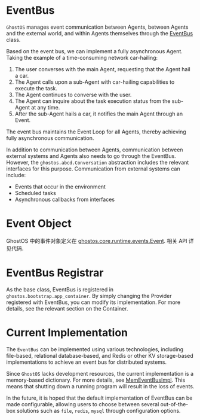 # EventBus

`GhostOS` manages event communication between Agents, between Agents and the external world, and within Agents
themselves through the [EventBus](https://github.com/ghost-in-moss/GhostOS/tree/main/ghostos/core/runtime/events.py) class.

Based on the event bus, we can implement a fully asynchronous Agent. Taking the example of a time-consuming network
car-hailing:

1. The user converses with the main Agent, requesting that the Agent hail a car.
2. The Agent calls upon a sub-Agent with car-hailing capabilities to execute the task.
3. The Agent continues to converse with the user.
4. The Agent can inquire about the task execution status from the sub-Agent at any time.
5. After the sub-Agent hails a car, it notifies the main Agent through an Event.

The event bus maintains the Event Loop for all Agents, thereby achieving fully asynchronous communication.

In addition to communication between Agents, communication between external systems and Agents also needs to go through
the EventBus. However, the `ghostos.abcd.Conversation` abstraction includes the relevant interfaces for this purpose.
Communication from external systems can include:

* Events that occur in the environment
* Scheduled tasks
* Asynchronous callbacks from interfaces

# Event Object

GhostOS
中的事件对象定义在 [ghostos.core.runtime.events.Event](https://github.com/ghost-in-moss/GhostOS/tree/main/ghostos/core/runtime/events.py).
相关 API 详见代码.

# EventBus Registrar

As the base class, EventBus is registered in `ghostos.bootstrap.app_container`. By simply changing the Provider
registered with EventBus, you can modify its implementation. For more details, see the relevant section on the
Container.

# Current Implementation

The `EventBus` can be implemented using various technologies, including file-based, relational database-based, and Redis
or other KV storage-based implementations to achieve an event bus for distributed systems.

Since `GhostOS` lacks development resources, the current implementation is a memory-based dictionary. For more details,
see [MemEventBusImpl](https://github.com/ghost-in-moss/GhostOS/tree/main/ghostos/framework/eventbuses/memimpl.py). This means that
shutting down a running program will result in the loss of events.

In the future, it is hoped that the default implementation of EventBus can be made configurable, allowing users to
choose between several out-of-the-box solutions such as `file`, `redis`, `mysql` through configuration options.